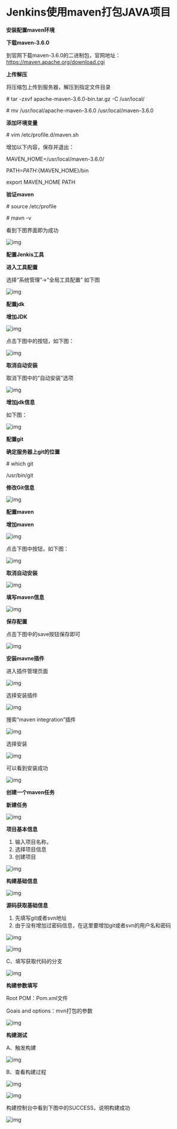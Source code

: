 # Jenkins使用maven打包JAVA项目

**安装配置maven环境**

**下载maven-3.6.0**

到官网下载maven-3.6.0的二进制包，官网地址：https://maven.apache.org/download.cgi

**上传解压**

将压缩包上传到服务器，解压到指定文件目录

\# tar -zxvf apache-maven-3.6.0-bin.tar.gz -C /usr/local/

\# mv /usr/local/apache-maven-3.6.0 /usr/local/maven-3.6.0

**添加环境变量**

\# vim /etc/profile.d/maven.sh 

增加以下内容，保存并退出：

MAVEN_HOME=/usr/local/maven-3.6.0/

PATH=${PATH}:${MAVEN_HOME}/bin

export MAVEN_HOME PATH

**验证maven**

\# source /etc/profile

\# mavn -v

看到下图界面即为成功

![img](../images/image1-1590993792075.png)

**配置Jenkis工具**

**进入工具配置**

选择“系统管理”->“全局工具配置” 如下图

![img](../images/image2-1590993792075.png)

**配置jdk**

**增加JDK**

![img](../images/image3-1590993792076.png)

点击下图中的按钮，如下图：

![img](../images/image4-1590993792076.png)

**取消自动安装**

取消下图中的“自动安装”选项

![img](../images/image5-1590993792076.png)

**增加jdk信息**

如下图：

![img](../images/image6-1590993792076.png)

**配置git**

**确定服务器上git的位置**

\# which git

/usr/bin/git

**修改Git信息**

![img](../images/image7-1590993792076.png)

**配置maven**

**增加maven**

![img](../images/image8-1590993792076.png)

点击下图中按钮，如下图：

![img](../images/image9-1590993792076.png)

**取消自动安装**

![img](../images/image10.png)

**填写maven信息**

![img](../images/image11.png)

**保存配置**

点击下图中的save按钮保存即可

![img](../images/image12.png)

**安装mavne插件**

进入插件管理页面

![img](../images/image13.png)

选择安装插件

![img](../images/image14.png)

搜索“maven integration”插件

![img](../images/image15.png)

选择安装

![img](../images/image16.png)

可以看到安装成功

![img](../images/image17.png)

**创建一个maven任务**

**新建任务**

![img](../images/image18.png)

**项目基本信息**

1. 输入项目名称，
2. 选择项目信息
3. 创建项目

![img](../images/image19.png)

**构建基础信息**

![img](../images/image20.png)

**源码获取基础信息**

1. 先填写git或者svn地址
2. 由于没有增加过密码信息，在这里要增加git或者svn的用户名和密码

![img](../images/image21.png)

![img](../images/image22.png)

C、填写获取代码的分支

![img](../images/image23.png)

**构建参数填写**

Root POM：Pom.xml文件

Goais and options：mvn打包的参数

![img](../images/image24.png)

**构建测试**

A、触发构建

![img](../images/image25.png)

B、查看构建过程

![img](../images/image26.png)

![img](../images/image27.png)

构建控制台中看到下图中的SUCCESS，说明构建成功

![img](../images/image28.png)